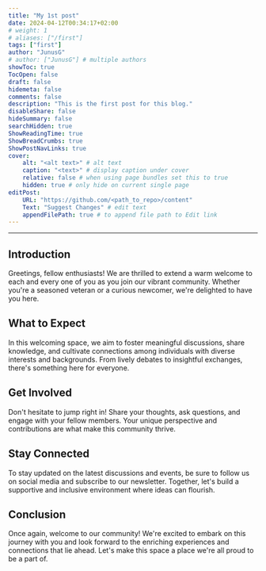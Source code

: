 ```yaml
---
title: "My 1st post"
date: 2024-04-12T00:34:17+02:00
# weight: 1
# aliases: ["/first"]
tags: ["first"]
author: "JunusG"
# author: ["JunusG"] # multiple authors
showToc: true
TocOpen: false
draft: false
hidemeta: false
comments: false
description: "This is the first post for this blog."
disableShare: false
hideSummary: false
searchHidden: true
ShowReadingTime: true
ShowBreadCrumbs: true
ShowPostNavLinks: true
cover:
    alt: "<alt text>" # alt text
    caption: "<text>" # display caption under cover
    relative: false # when using page bundles set this to true
    hidden: true # only hide on current single page
editPost:
    URL: "https://github.com/<path_to_repo>/content"
    Text: "Suggest Changes" # edit text
    appendFilePath: true # to append file path to Edit link
---
```



---

## Introduction

Greetings, fellow enthusiasts! We are thrilled to extend a warm welcome to each and every one of you as you join our vibrant community. Whether you're a seasoned veteran or a curious newcomer, we're delighted to have you here.

## What to Expect

In this welcoming space, we aim to foster meaningful discussions, share knowledge, and cultivate connections among individuals with diverse interests and backgrounds. From lively debates to insightful exchanges, there's something here for everyone.

## Get Involved

Don't hesitate to jump right in! Share your thoughts, ask questions, and engage with your fellow members. Your unique perspective and contributions are what make this community thrive.

## Stay Connected

To stay updated on the latest discussions and events, be sure to follow us on social media and subscribe to our newsletter. Together, let's build a supportive and inclusive environment where ideas can flourish.

## Conclusion

Once again, welcome to our community! We're excited to embark on this journey with you and look forward to the enriching experiences and connections that lie ahead. Let's make this space a place we're all proud to be a part of.
